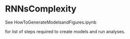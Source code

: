 # RNNsComplexity

See HowToGenerateModelsandFigures.ipynb

for list of steps required to create models and run analyses.

